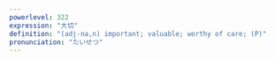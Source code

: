 ```yaml
---
powerlevel: 322
expression: "大切"
definition: "(adj-na,n) important; valuable; worthy of care; (P)"
pronunciation: "たいせつ"
---
```

